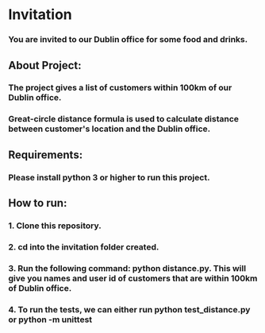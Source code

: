 # Invitation 

### You are invited to our Dublin office for some food and drinks.

## About Project:
### The project gives a list of customers within 100km of our Dublin office.
### Great-circle distance formula is used to calculate distance between customer's location and the Dublin office.


## Requirements:
### Please install python 3 or higher to run this project.

## How to run:
### 1. Clone this repository.
### 2. cd into the invitation folder created.
### 3. Run the following command: python distance.py. This will give you names and user id of customers that are within 100km of Dublin office.
### 4. To run the tests, we can either run python test_distance.py or python -m unittest
